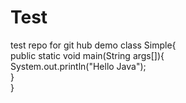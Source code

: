 # Test
test repo for git hub demo
class Simple{  
    public static void main(String args[]){  
     System.out.println("Hello Java");  
    }  
}  
